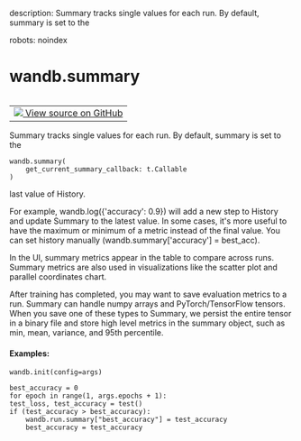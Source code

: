 description: Summary tracks single values for each run. By default, summary is set to the

robots: noindex

# wandb.summary

<!-- Insert buttons and diff -->

<table class="tfo-notebook-buttons tfo-api nocontent" align="left">
<td>
  <a target="_blank" href="https://www.github.com/wandb/client/tree/master/wandb/sdk/wandb_summary.py#L82-L133">
    <img src="https://www.tensorflow.org/images/GitHub-Mark-32px.png" />
    View source on GitHub
  </a>
</td>
</table>



Summary tracks single values for each run. By default, summary is set to the

<pre class="devsite-click-to-copy prettyprint lang-py tfo-signature-link">
<code>wandb.summary(
    get_current_summary_callback: t.Callable
)
</code></pre>



<!-- Placeholder for "Used in" -->
last value of History.

For example, wandb.log({'accuracy': 0.9}) will add a new step to History and
update Summary to the latest value. In some cases, it's more useful to have
the maximum or minimum of a metric instead of the final value. You can set
history manually (wandb.summary['accuracy'] = best_acc).

In the UI, summary metrics appear in the table to compare across runs.
Summary metrics are also used in visualizations like the scatter plot and
parallel coordinates chart.

After training has completed, you may want to save evaluation metrics to a
run. Summary can handle numpy arrays and PyTorch/TensorFlow tensors. When
you save one of these types to Summary, we persist the entire tensor in a
binary file and store high level metrics in the summary object, such as min,
mean, variance, and 95th percentile.

#### Examples:

```
wandb.init(config=args)

best_accuracy = 0
for epoch in range(1, args.epochs + 1):
test_loss, test_accuracy = test()
if (test_accuracy > best_accuracy):
    wandb.run.summary["best_accuracy"] = test_accuracy
    best_accuracy = test_accuracy
```
